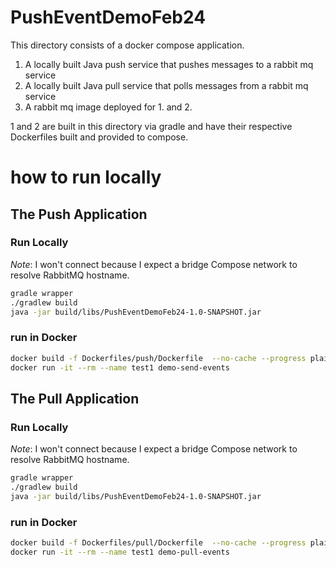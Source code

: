 # PushEventDemoFeb24
This directory consists of a docker compose application. 

1) A locally built Java push service that pushes messages to a rabbit mq service
2) A locally built Java pull service that polls messages from a rabbit mq service
3) A rabbit mq image deployed for 1. and 2.

1 and 2 are built in this directory via gradle and have their respective Dockerfiles built and provided to compose.

# how to run locally


## The Push Application

### Run Locally

_Note_: I won't connect because I expect a bridge Compose network to resolve RabbitMQ hostname.

```bash
gradle wrapper
./gradlew build
java -jar build/libs/PushEventDemoFeb24-1.0-SNAPSHOT.jar
```

### run in Docker

```bash
docker build -f Dockerfiles/push/Dockerfile  --no-cache --progress plain -t demo-send-events .
docker run -it --rm --name test1 demo-send-events 
```

## The Pull Application

### Run Locally

_Note_: I won't connect because I expect a bridge Compose network to resolve RabbitMQ hostname.

```bash
gradle wrapper
./gradlew build
java -jar build/libs/PushEventDemoFeb24-1.0-SNAPSHOT.jar
```

### run in Docker

```bash
docker build -f Dockerfiles/pull/Dockerfile  --no-cache --progress plain -t demo-pull-events .
docker run -it --rm --name test1 demo-pull-events 
```

